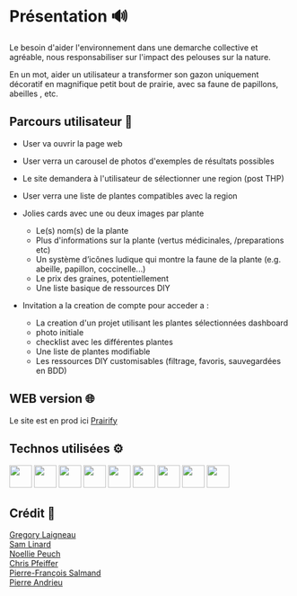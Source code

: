 #  Présentation 🔊


Le besoin d'aider l'environnement dans une demarche collective et agréable, nous responsabiliser sur l'impact des pelouses sur la nature.

En un mot, aider un utilisateur a transformer son gazon uniquement décoratif en magnifique petit bout de prairie, avec sa faune de papillons, abeilles , etc.



## Parcours utilisateur  📜

* User va ouvrir la page web
* User verra un carousel de photos d'exemples de résultats        possibles
* Le site demandera à l'utilisateur de sélectionner une region (post THP)
* User verra une liste de plantes compatibles avec la region

* Jolies cards avec une ou deux images par plante
  * Le(s) nom(s) de la plante
  * Plus d'informations sur la plante (vertus médicinales, /preparations etc)
  * Un système d’icônes ludique qui montre la faune de la plante (e.g. abeille, papillon, coccinelle...)
  * Le prix des graines, potentiellement
  * Une liste basique de ressources DIY
* Invitation a la creation de compte pour acceder a :

  * La creation d'un projet utilisant les plantes sélectionnées
dashboard
  * photo initiale
  * checklist avec les différentes plantes
  * Une liste de plantes modifiable
  * Les ressources DIY customisables (filtrage, favoris, sauvegardées en BDD)


## WEB version 🌐

Le site est en prod ici  [Prairify](https://prairify.herokuapp.com/)





## Technos utilisées ⚙️
<a href="https://rubyonrails.org/" target="_blank" rel="noreferrer"> <img src="https://cdn.jsdelivr.net/gh/devicons/devicon/icons/rails/rails-original-wordmark.svg" width="40" height="40"/></a>
<a href="https://tailwindcss.com/" target="_blank" rel="noreferrer"> <img src="https://cdn.jsdelivr.net/gh/devicons/devicon/icons/tailwindcss/tailwindcss-plain.svg" width="40" height="40"/></a>
<a href="https://www.w3.org/css/" target="_blank" rel="noreferrer"> <img src="https://cdn.jsdelivr.net/gh/devicons/devicon/icons/css3/css3-original-wordmark.svg" width="40" height="40"/></a>
<a href="https://www.w3.org/html/" target="_blank" rel="noreferrer"> <img src="https://cdn.jsdelivr.net/gh/devicons/devicon/icons/html5/html5-original-wordmark.svg" width="40" height="40"/></a>
<a href="https://www.postgresql.org/" target="_blank" rel="noreferrer"> <img src="https://cdn.jsdelivr.net/gh/devicons/devicon/icons/postgresql/postgresql-original-wordmark.svg" width="40" height="40"/></a>
<a href="https://www.ruby-lang.org/fr/" target="_blank" rel="noreferrer"> <img src="https://cdn.jsdelivr.net/gh/devicons/devicon/icons/ruby/ruby-original-wordmark.svg" width="40" height="40"/></a>
<a href="https://www.heroku.com/" target="_blank" rel="noreferrer"> <img src="https://cdn.jsdelivr.net/gh/devicons/devicon/icons/heroku/heroku-plain.svg" width="40" height="40"/></a>
<a href="https://git-scm.com/" target="_blank" rel="noreferrer"> <img src="https://cdn.jsdelivr.net/gh/devicons/devicon/icons/git/git-original-wordmark.svg" width="40" height="40"/></a>
<a href="https://developer.mozilla.org/fr/docs/Web/JavaScript" target="_blank" rel="noreferrer"> <img src="https://cdn.jsdelivr.net/gh/devicons/devicon/icons/javascript/javascript-original.svg" width="40" height="40"/></a>
## Crédit 🔗
[Gregory Laigneau](https://github.com/GregoryLAIGNEAU)<br>
[Sam Linard](https://github.com/Samsou1)<br>
[Noellie Peuch](https://github.com/pandaka87)<br>
[Chris Pfeiffer](https://github.com/chrispfr)<br>
[Pierre-François Salmand](https://github.com/Pefington)<br>
[Pierre Andrieu](https://github.com/PierreAND)

